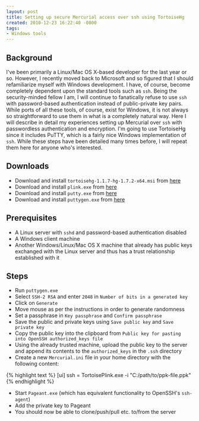 ```yaml
---
layout: post
title: Setting up secure Mercurial access over ssh using TortoiseHg
created: 2010-12-23 16:22:40 -0800
tags:
- Windows tools
---
```

## Background

I've been primarily a Linux/Mac OS X-based developer for the last year or so.
However, I recently moved back to Microsoft and so figured that I should
refamiliarize myself with Windows development. I have, of course, become
completely dependent upon the standard tools such as `ssh`. Being the
security-minded fellow I am, I will continue to fanatically refuse to use `ssh`
with password-based authentication instead of public-private key pairs. While
ports of all these tools, of course, exist for Windows, it is not always so
straightforward to use them in what is a completely natural way. Here I will
describe in detail my experiences setting up Mercurial over `ssh` with
passwordless authentication and encryption. I'm going to use TortoiseHg since it
includes PuTTY, which is a fairly nice Windows implementation of `ssh`. While
these steps have been detailed many times before, I will repeat them here for
anyone who's interested.

## Downloads

* Download and install `tortoisehg-1.1.7-hg-1.7.2-x64.msi` from
[here](http://mercurial.selenic.com/)
* Download and install `plink.exe` from
[here](http://the.earth.li/~sgtatham/putty/latest/x86/plink.exe)
* Download and install `putty.exe` from
[here](http://the.earth.li/~sgtatham/putty/latest/x86/putty.exe)
* Download and install `puttygen.exe` from
[here](http://the.earth.li/~sgtatham/putty/latest/x86/puttygen.exe)

## Prerequisites

* A Linux server with `sshd` and password-based authentication disabled
* A Windows client machine
* Another Windows/Linux/Mac OS X machine that already has public keys exchanged
with the Linux server and thus has a trust relationship established with it

## Steps

* Run `puttygen.exe`
* Select `SSH-2 RSA` and enter `2048` in `Number of bits in a generated key`
* Click on `Generate`
* Move mouse as per the instructions in order to generate randomness
* Set a passphrase in `Key passphrase` and `Confirm passphrase`
* Save the public and private keys using `Save public key` and `Save private
key`
* Copy the public key into the clipboard from `Public key for pasting into
OpenSSH authorized_keys file`
* Using the already trusted machine, upload the public key to the server and
append its contents to the `authorized_keys` in the `.ssh` directory
* Create a new `Mercurial.ini` file in your home directory with the following
content:

{% highlight text %}
[ui]
ssh = TortoisePlink.exe -i "C:/path/to/ppk-file.ppk"
{% endhighlight %}

* Start `Pageant.exe` (which has equivalent functionality to OpenSSH's
`ssh-agent`)
* Add the private key to Pageant
* You should now be able to clone/push/pull etc. to/from the server
